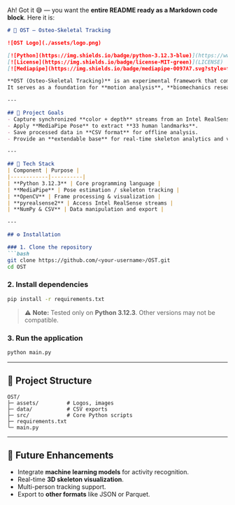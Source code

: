 Ah! Got it 😅 — you want the **entire README ready as a Markdown code block**. Here it is:

````md
# 🦴 OST – Osteo-Skeletal Tracking

![OST Logo](./assets/logo.png)

[![Python](https://img.shields.io/badge/python-3.12.3-blue)](https://www.python.org/)
[![License](https://img.shields.io/badge/license-MIT-green)](LICENSE)
[![Mediapipe](https://img.shields.io/badge/mediapipe-0097A7.svg?style=for-the-badge&logo=mediapipe&logoColor=white)](https://ai.google.dev/edge/mediapipe/solutions/guide)

**OST (Osteo-Skeletal Tracking)** is an experimental framework that combines **Intel RealSense** depth sensing with **MediaPipe Pose** to detect, track, and record human skeletal movement in real time.  
It serves as a foundation for **motion analysis**, **biomechanics research**, and future **machine learning applications**.

---

## 🎯 Project Goals
- Capture synchronized **color + depth** streams from an Intel RealSense camera.  
- Apply **MediaPipe Pose** to extract **33 human landmarks**.  
- Save processed data in **CSV format** for offline analysis.  
- Provide an **extendable base** for real-time skeleton analytics and visualization.  

---

## 🧩 Tech Stack
| Component | Purpose |
|------------|----------|
| **Python 3.12.3** | Core programming language |
| **MediaPipe** | Pose estimation / skeleton tracking |
| **OpenCV** | Frame processing & visualization |
| **pyrealsense2** | Access Intel RealSense streams |
| **NumPy & CSV** | Data manipulation and export |

---

## ⚙️ Installation

### 1. Clone the repository
```bash
git clone https://github.com/<your-username>/OST.git
cd OST
````

### 2. Install dependencies

```bash
pip install -r requirements.txt
```

> ⚠️ **Note:** Tested only on **Python 3.12.3**. Other versions may not be compatible.

### 3. Run the application

```bash
python main.py
```

---

## 📂 Project Structure

```
OST/
├─ assets/         # Logos, images
├─ data/           # CSV exports
├─ src/            # Core Python scripts
├─ requirements.txt
└─ main.py
```

---

## 🚀 Future Enhancements

* Integrate **machine learning models** for activity recognition.
* Real-time **3D skeleton visualization**.
* Multi-person tracking support.
* Export to **other formats** like JSON or Parquet.